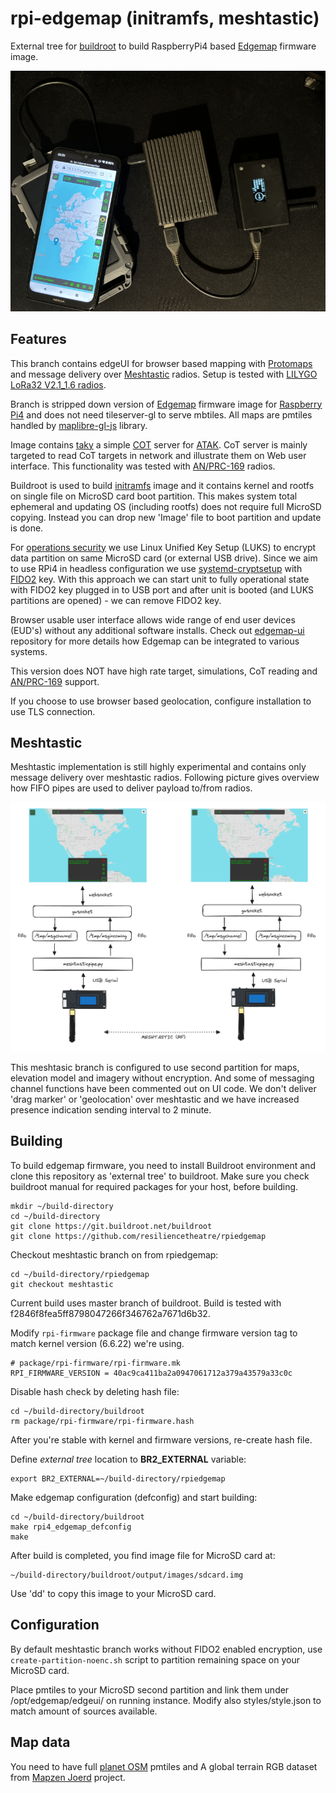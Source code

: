 # rpi-edgemap (initramfs, meshtastic)

External tree for [buildroot](https://buildroot.org) to build RaspberryPi4 based [Edgemap](https://resilience-theatre.com/edgemap/) firmware image. 

![meshtastic](https://github.com/resiliencetheatre/rpiedgemap/blob/meshtastic/doc/meshtastic-kit.png?raw=true)

## Features

This branch contains edgeUI for browser based mapping with [Protomaps](https://protomaps.com/) and message delivery 
over [Meshtastic](https://meshtastic.org/) radios. Setup is tested with [LILYGO LoRa32 V2.1_1.6 radios](https://www.lilygo.cc/products/lora3).
 
Branch is stripped down version of [Edgemap](https://resilience-theatre.com/edgemap/) firmware image for
[Raspberry Pi4](https://en.wikipedia.org/wiki/Raspberry_Pi) and does not need tileserver-gl to serve 
mbtiles. All maps are pmtiles handled by [maplibre-gl-js](https://github.com/maplibre/maplibre-gl-js) library.

Image contains [taky](https://github.com/tkuester/taky) a simple [COT](https://www.mitre.org/sites/default/files/pdf/09_4937.pdf) server 
for [ATAK](https://tak.gov/products). CoT server is mainly targeted to read CoT targets in network and illustrate them on Web user interface.
This functionality was tested with [AN/PRC-169](https://silvustechnologies.com/) radios.

Buildroot is used to build [initramfs](https://en.wikipedia.org/wiki/Initial_ramdisk) image and it contains kernel and rootfs on single file
on MicroSD card boot partition. This makes system total ephemeral and updating OS (including rootfs) does not require full MicroSD copying. Instead
you can drop new 'Image' file to boot partition and update is done. 

For [operations security](https://en.wikipedia.org/wiki/Operations_security) we use Linux Unified Key Setup (LUKS) to encrypt data partition on same MicroSD card (or external USB drive).
Since we aim to use RPi4 in headless configuration we use [systemd-cryptsetup](https://www.freedesktop.org/software/systemd/man/latest/systemd-cryptsetup@.service.html)
with [FIDO2](https://shop.nitrokey.com/shop/product/nkfi2-nitrokey-fido2-55) key. With this approach we can start unit to fully operational state with FIDO2
key plugged in to USB port and after unit is booted (and LUKS partitions are opened) - we can remove FIDO2 key. 

Browser usable user interface allows wide range of end user devices (EUD's) without any additional software installs. Check out [edgemap-ui](https://github.com/resiliencetheatre/edgemap-ui) repository
for more details how Edgemap can be integrated to various systems.

This version does NOT have high rate target, simulations, CoT reading and [AN/PRC-169](https://silvustechnologies.com/) support. 

If you choose to use browser based geolocation, configure installation to use TLS connection. 

## Meshtastic

Meshtastic implementation is still highly experimental and contains only message delivery over meshtastic radios. Following
picture gives overview how FIFO pipes are used to deliver payload to/from radios.

![meshtastic](https://github.com/resiliencetheatre/rpiedgemap/blob/meshtastic/doc/meshtastic.png?raw=true)

This meshtasic branch is configured to use second partition for maps, elevation model and imagery without encryption. And some of messaging 
channel functions have been commented out on UI code. We don't deliver 'drag marker' or 'geolocation' over meshtastic and we have increased
presence indication sending interval to 2 minute.


## Building

To build edgemap firmware, you need to install Buildroot environment and clone this repository 
as 'external tree' to buildroot. Make sure you check buildroot manual for required packages 
for your host, before building.

```
mkdir ~/build-directory
cd ~/build-directory
git clone https://git.buildroot.net/buildroot
git clone https://github.com/resiliencetheatre/rpiedgemap
```

Checkout meshtastic branch on from rpiedgemap:

```
cd ~/build-directory/rpiedgemap
git checkout meshtastic
```

Current build uses master branch of buildroot. Build is tested with f2846f8fea5ff8798047266f346762a7671d6b32.

Modify `rpi-firmware` package file and change firmware version tag to
match kernel version (6.6.22) we're using. 

```
# package/rpi-firmware/rpi-firmware.mk
RPI_FIRMWARE_VERSION = 40ac9ca411ba2a0947061712a379a43579a33c0c
```

Disable hash check by deleting hash file:

```
cd ~/build-directory/buildroot
rm package/rpi-firmware/rpi-firmware.hash
```

After you're stable with kernel and firmware versions, re-create hash file.

Define _external tree_ location to **BR2_EXTERNAL** variable:

```
export BR2_EXTERNAL=~/build-directory/rpiedgemap
```

Make edgemap configuration (defconfig) and start building:

```
cd ~/build-directory/buildroot
make rpi4_edgemap_defconfig
make
```

After build is completed, you find image file for MicroSD card at:

```
~/build-directory/buildroot/output/images/sdcard.img
```

Use 'dd' to copy this image to your MicroSD card.

## Configuration

By default meshtastic branch works without FIDO2 enabled encryption, use `create-partition-noenc.sh` script to partition remaining space on your MicroSD card.

Place pmtiles to your MicroSD second partition and link them under /opt/edgemap/edgeui/ on running instance. Modify also styles/style.json to 
match amount of sources available.

## Map data

You need to have full [planet OSM](https://maps.protomaps.com/builds/) pmtiles and A global terrain RGB dataset from [Mapzen Joerd](https://github.com/tilezen/joerd) project.
